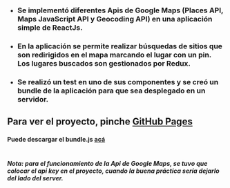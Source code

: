 * ### Se implementó diferentes Apis de Google Maps (Places API, Maps JavaScript API y Geocoding API) en una aplicación simple de ReactJs.
* ### En la aplicación se permite realizar búsquedas de sitios que son redirigidos en el mapa marcando el lugar con un pin. Los lugares buscados son gestionados por Redux.
* ### Se realizó un test en uno de sus componentes y se creó un bundle de la aplicación para que sea desplegado en un servidor.

## Para ver el proyecto, pinche [GitHub Pages](https://rafaeltchq.github.io/google_maps_exercise/)

#### Puede descargar el bundle.js [acá](https://github.com/rafaeltchq/google_maps_exercise/tree/bundled/dist/build/static/js)
#
##### Nota: para el funcionamiento de la Api de Google Maps, se tuvo que colocar el api key en el proyecto, cuando la buena práctica sería dejarlo del lado del server.
